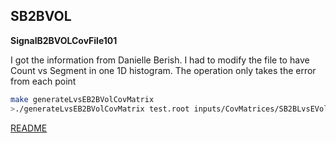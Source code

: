 ## SB2BVOL

**SignalB2BVOLCovFile101**

I got the information from Danielle Berish.
I had to modify the file to have Count vs Segment in one 1D histogram. The operation only takes the error from each point

```bash
make generateLvsEB2BVolCovMatrix
>./generateLvsEB2BVolCovMatrix test.root inputs/CovMatrices/SB2BLvsEVolCovMatrix.root 1000
```
[README](../Readme.md)
